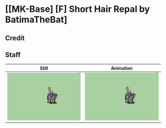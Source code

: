# [\[MK-Base\] \[F\] Short Hair Repal by BatimaTheBat]

## Credit


	
## Staff

| Still | Animation |
| :---: | :-------: |
| ![Staff still](./Staff_000.png) | ![Staff animation](./Staff.gif) |
